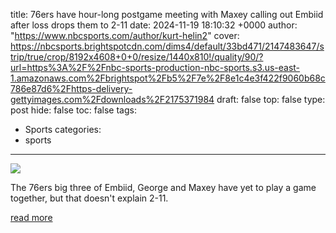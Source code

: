 title: 76ers have hour-long postgame meeting with Maxey calling out Embiid after loss drops them to 2-11
date: 2024-11-19 18:10:32 +0000
author: "https://www.nbcsports.com/author/kurt-helin2"
cover: https://nbcsports.brightspotcdn.com/dims4/default/33bd471/2147483647/strip/true/crop/8192x4608+0+0/resize/1440x810!/quality/90/?url=https%3A%2F%2Fnbc-sports-production-nbc-sports.s3.us-east-1.amazonaws.com%2Fbrightspot%2Fb5%2F7e%2F8e1c4e3f422f9060b68c786e87d6%2Fhttps-delivery-gettyimages.com%2Fdownloads%2F2175371984
draft: false
top: false
type: post
hide: false
toc: false
tags:
  - Sports
categories:
  - sports
---

![](https://nbcsports.brightspotcdn.com/dims4/default/33bd471/2147483647/strip/true/crop/8192x4608+0+0/resize/1440x810!/quality/90/?url=https%3A%2F%2Fnbc-sports-production-nbc-sports.s3.us-east-1.amazonaws.com%2Fbrightspot%2Fb5%2F7e%2F8e1c4e3f422f9060b68c786e87d6%2Fhttps-delivery-gettyimages.com%2Fdownloads%2F2175371984)

The 76ers big three of Embiid, George and Maxey have yet to play a game together, but that doesn't explain 2-11.

[read more](https://www.nbcsports.com/nba/news/76ers-have-hour-long-postgame-meeting-with-maxey-calling-out-embiid-after-loss-drops-them-to-2-11)

